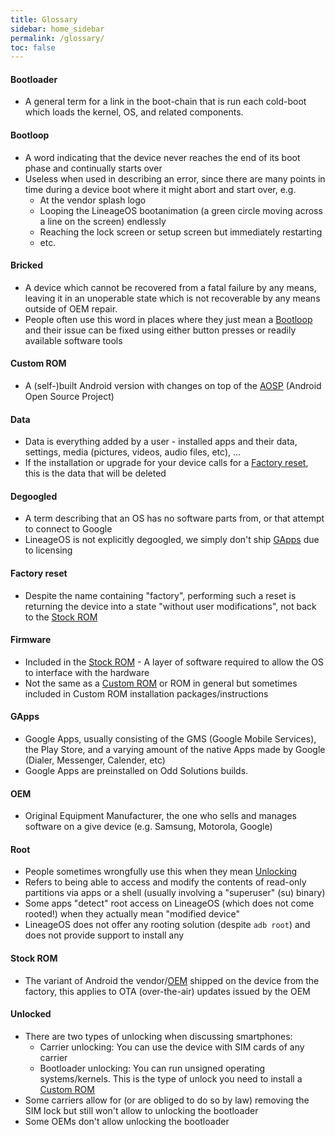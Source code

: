 ```yaml
---
title: Glossary
sidebar: home_sidebar
permalink: /glossary/
toc: false
---
```


<style>
  .highlighted {
    font-weight: normal;
    text-decoration: underline;
  }
</style>

<script type="text/javascript">
  var lastHash = "";
  $(window).on('load', function(){
    locationHashChanged();
  });

  function locationHashChanged(e) {
    highlight(location.hash, lastHash);
    lastHash = location.hash;
  }

  function highlight(hash, oldHash) {
    $(hash).addClass("highlighted");
    $(oldHash).removeClass("highlighted");
  }

  window.onhashchange = locationHashChanged;
</script>

#### Bootloader

- A general term for a link in the boot-chain that is run each cold-boot which loads the kernel, OS, and related components.

#### Bootloop

- A word indicating that the device never reaches the end of its boot phase and continually starts over
- Useless when used in describing an error, since there are many points in time during a device boot where it might abort and start over, e.g.
  - At the vendor splash logo
  - Looping the LineageOS bootanimation (a green circle moving across a line on the screen) endlessly
  - Reaching the lock screen or setup screen but immediately restarting
  - etc.

#### Bricked

- A device which cannot be recovered from a fatal failure by any means, leaving it in an unoperable state which is not recoverable by any means outside of OEM repair.
- People often use this word in places where they just mean a [Bootloop](#bootloop) and their issue can be fixed using either button presses or readily available software tools

#### Custom ROM

- A (self-)built Android version with changes on top of the [AOSP](https://source.android.com/) (Android Open Source Project)

#### Data

- Data is everything added by a user - installed apps and their data, settings, media (pictures, videos, audio files, etc), ...
- If the installation or upgrade for your device calls for a [Factory reset](#factory-reset), this is the data that will be deleted

#### Degoogled

- A term describing that an OS has no software parts from, or that attempt to connect to Google
- LineageOS is not explicitly degoogled, we simply don't ship [GApps](#gapps) due to licensing

#### Factory reset

- Despite the name containing "factory", performing such a reset is returning the device into a state "without user modifications", not back to the [Stock ROM](#stock-rom)

#### Firmware

- Included in the [Stock ROM](#stock-rom) - A layer of software required to allow the OS to interface with the hardware
- Not the same as a [Custom ROM](#custom-rom) or ROM in general but sometimes included in Custom ROM installation packages/instructions

#### GApps

- Google Apps, usually consisting of the GMS (Google Mobile Services), the Play Store, and a varying amount of the native Apps made by Google (Dialer, Messenger, Calender, etc)
- Google Apps are preinstalled on Odd Solutions builds.

#### OEM

- Original Equipment Manufacturer, the one who sells and manages software on a give device (e.g. Samsung, Motorola, Google)

#### Root

- People sometimes wrongfully use this when they mean [Unlocking](#Unlocked)
- Refers to being able to access and modify the contents of read-only partitions via apps or a shell (usually involving a "superuser" (su) binary)
- Some apps "detect" root access on LineageOS (which does not come rooted!) when they actually mean "modified device"
- LineageOS does not offer any rooting solution (despite `adb root`) and does not provide support to install any

#### Stock ROM

- The variant of Android the vendor/[OEM](#oem) shipped on the device from the factory, this applies to OTA (over-the-air) updates issued by the OEM

#### Unlocked

- There are two types of unlocking when discussing smartphones:
  - Carrier unlocking: You can use the device with SIM cards of any carrier
  - Bootloader unlocking: You can run unsigned operating systems/kernels. This is the type of unlock you need to install a [Custom ROM](#custom-rom)
- Some carriers allow for (or are obliged to do so by law) removing the SIM lock but still won't allow to unlocking the bootloader
- Some OEMs don't allow unlocking the bootloader
